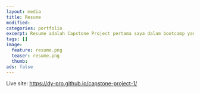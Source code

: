 ```yaml
---
layout: media
title: Resume
modified:
categories: portfolio
excerpt: Resume adalah Capstone Project pertama saya dalam bootcamp yang diselenggarakan oleh dr. Angela Yu. Capaian project ini adalah bagaimana membangun struktur HTML yang baik tanpa CSS.
tags: []
image: 
  feature: resume.png
  teaser: resume.png
  thumb:
ads: false  
---
```


Live site: <a href="https://dy-pro.github.io/capstone-project-1/" target="_blank">https://dy-pro.github.io/capstone-project-1/</a>